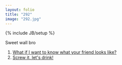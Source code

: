 ```yaml
---
layout: folio
title: "292"
image: "292.jpg"
---
```

{% include JB/setup %}

<div class="copy">
	<p>Sweet wall bro</p>
</div>

<div class="choice">
	<ol>
		<li><a href="291.html">
			What if I want to know what your friend looks like?
		</a></li>
		<li><a href="293.html">
			Screw it, let's drink!
		</a></li>
	</ol>
</div>